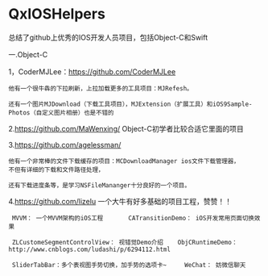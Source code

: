 # QxIOSHelpers
总结了github上优秀的IOS开发人员项目，包括Object-C和Swift


一.Object-C

1，CoderMJLee：https://github.com/CoderMJLee
    
    他有一个很牛犇的下拉刷新，上拉加载更多的工具项目：MJRefesh。
    
    还有一个图片MJDownload（下载工具项目），MJExtension（扩展工具）和iOS9Sample-Photos（自定义图片相册）也是不错的
    
2.https://github.com/MaWenxing/   Object-C初学者比较合适它里面的项目


3.https://github.com/agelessman/   

    他有一个非常棒的文件下载缓存的项目：MCDownloadManager ios文件下载管理器，
    不但有详细的下载和文件路径处理，

    还有下载进度条等，是学习NSFileMananger十分良好的一个项目。

4.https://github.com/lizelu 一个大牛有好多基础的项目工程，赞赞！！


     MVVM： 一个MVVM架构的iOS工程       CATransitionDemo： iOS开发常用页面切换效果
     
     ZLCustomeSegmentControlView： 视错觉Demo介绍    ObjCRuntimeDemo： http://www.cnblogs.com/ludashi/p/6294112.html
     
     SliderTabBar：多个表视图手势切换，加手势的选项卡~     WeChat： 妨微信聊天
